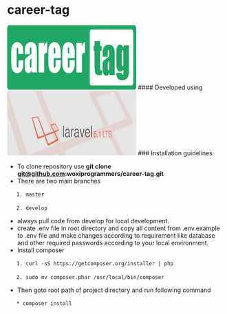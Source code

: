 # career-tag
<img src="public/assets/logos/careerscore_logo_lang.png" alt="Image of CareerTag" height="150" width="300"/>
#### Developed using
<img src="public/assets/logos/L5.png" alt="Image of CareerTag" height="150" width="300"/>
### Installation guidelines

 - To clone repository use **git clone git@github.com:woxiprogrammers/career-tag.git**
 - There are two main branches
 ```
    1. master

    2. develop
 ```
 - always pull code from develop for local development.
 - create .env file in root directory and copy all content from .env.example to .env file and
   make changes according to requirement like database and other required passwords according
   to your local environment.
 - Install composer
 ```
    1. curl -sS https://getcomposer.org/installer | php
    
    2. sudo mv composer.phar /usr/local/bin/composer
 ```
 - Then goto root path of project directory and run following command
 ```
    * composer install
 ```
